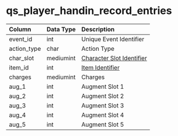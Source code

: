 # qs\_player\_handin\_record\_entries

| Column | Data Type | Description |
| :--- | :--- | :--- |
| event\_id | int | Unique Event Identifier |
| action\_type | char | Action Type |
| char\_slot | mediumint | [Character Slot Identifier](https://eqemu.gitbook.io/server/categories/inventory/inventory-slots) |
| item\_id | int | [Item Identifier](https://github.com/EQEmu/docs-db-schema/tree/774e95edd473c84dafd6fe13b9b699f6b84a7ce8/docs/schema/categories/query_server/items.md) |
| charges | mediumint | Charges |
| aug\_1 | int | Augment Slot 1 |
| aug\_2 | int | Augment Slot 2 |
| aug\_3 | int | Augment Slot 3 |
| aug\_4 | int | Augment Slot 4 |
| aug\_5 | int | Augment Slot 5 |

